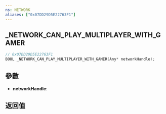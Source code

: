```yaml
---
ns: NETWORK
aliases: ["0x07DD29D5E22763F1"]
---
```

## _NETWORK_CAN_PLAY_MULTIPLAYER_WITH_GAMER

```c
// 0x07DD29D5E22763F1
BOOL _NETWORK_CAN_PLAY_MULTIPLAYER_WITH_GAMER(Any* networkHandle);
```


## 參數
* **networkHandle**: 

## 返回值
